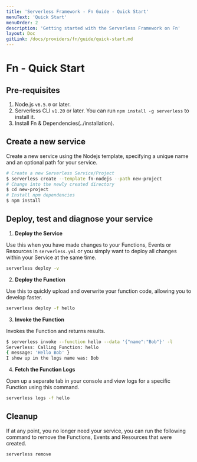 ```yaml
---
title: 'Serverless Framework - Fn Guide - Quick Start'
menuText: 'Quick Start'
menuOrder: 2
description: 'Getting started with the Serverless Framework on Fn'
layout: Doc
gitLink: /docs/providers/fn/guide/quick-start.md
---
```


# Fn - Quick Start

## Pre-requisites

1. Node.js `v6.5.0` or later.
2. Serverless CLI `v1.20` or later. You can run
`npm install -g serverless` to install it.
3. Install Fn & Dependencies(../installation).

## Create a new service

Create a new service using the Nodejs template, specifying a unique name and an optional path for your service.

```bash
# Create a new Serverless Service/Project
$ serverless create --template fn-nodejs --path new-project
# Change into the newly created directory
$ cd new-project
# Install npm dependencies
$ npm install
```

## Deploy, test and diagnose your service

1. **Deploy the Service**

  Use this when you have made changes to your Functions, Events or Resources in `serverless.yml` or you simply want to deploy all changes within your Service at the same time.

  ```bash
  serverless deploy -v
  ```

2. **Deploy the Function**

  Use this to quickly upload and overwrite your function code, allowing you to develop faster.

  ```bash
  serverless deploy -f hello
  ```

3. **Invoke the Function**

  Invokes the Function and returns results.

  ```bash
  $ serverless invoke --function hello --data '{"name":"Bob"}' -l
  Serverless: Calling Function: hello
  { message: 'Hello Bob' }
  I show up in the logs name was: Bob
  ```

4. **Fetch the Function Logs**

  Open up a separate tab in your console and view logs for a specific Function using this command.
  ```bash
  serverless logs -f hello
  ```

## Cleanup

If at any point, you no longer need your service, you can run the following command to remove the Functions, Events and Resources that were created.

```bash
serverless remove
```
